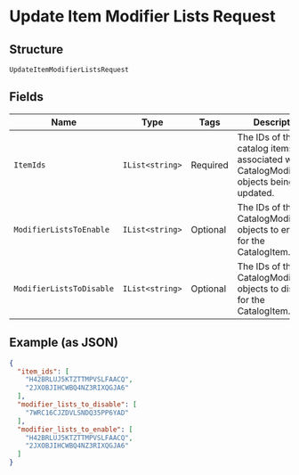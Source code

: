 
# Update Item Modifier Lists Request

## Structure

`UpdateItemModifierListsRequest`

## Fields

| Name | Type | Tags | Description |
|  --- | --- | --- | --- |
| `ItemIds` | `IList<string>` | Required | The IDs of the catalog items associated with the CatalogModifierList objects being updated. |
| `ModifierListsToEnable` | `IList<string>` | Optional | The IDs of the CatalogModifierList objects to enable for the CatalogItem. |
| `ModifierListsToDisable` | `IList<string>` | Optional | The IDs of the CatalogModifierList objects to disable for the CatalogItem. |

## Example (as JSON)

```json
{
  "item_ids": [
    "H42BRLUJ5KTZTTMPVSLFAACQ",
    "2JXOBJIHCWBQ4NZ3RIXQGJA6"
  ],
  "modifier_lists_to_disable": [
    "7WRC16CJZDVLSNDQ35PP6YAD"
  ],
  "modifier_lists_to_enable": [
    "H42BRLUJ5KTZTTMPVSLFAACQ",
    "2JXOBJIHCWBQ4NZ3RIXQGJA6"
  ]
}
```

